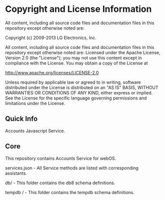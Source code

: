 # Copyright and License Information

All content, including all source code files and documentation files in this repository except otherwise noted are: 

 Copyright (c) 2009-2013 LG Electronics, Inc.

All content, including all source code files and documentation files in this repository except otherwise noted are:
Licensed under the Apache License, Version 2.0 (the "License");
you may not use this content except in compliance with the License.
You may obtain a copy of the License at

http://www.apache.org/licenses/LICENSE-2.0

Unless required by applicable law or agreed to in writing, software
distributed under the License is distributed on an "AS IS" BASIS,
WITHOUT WARRANTIES OR CONDITIONS OF ANY KIND, either express or implied.
See the License for the specific language governing permissions and
limitations under the License.

Quick Info
-----------
Accounts Javascript Service.

Core
-------
This repository contains Accounts Service for webOS.  

services.json - All Service methods are listed with corresponding assistants.

db/ - This folder contains the db8 schema definitions.

tempdb / - This folder contains the tempdb schema definitions.

